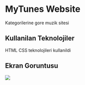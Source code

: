 <h1> MyTunes Website </h1>

Kategorilerine gore muzik sitesi

<h2> Kullanilan Teknolojiler </h2>

HTML CSS teknolojileri kullanildi

<h2> Ekran Goruntusu </h2>

![](ekran.gif)
